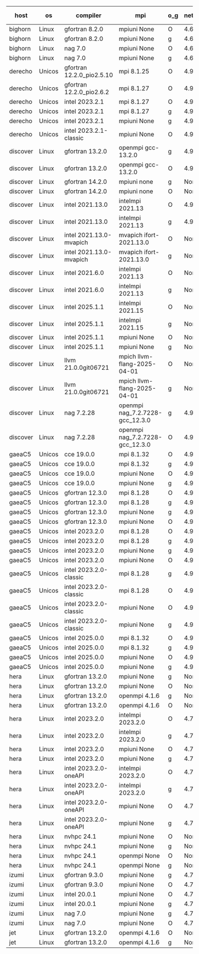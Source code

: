 

| host     | os       | compiler                              | mpi                      | o_g        | netcdf        | build       | u_pass          | u_fail          | s_pass            | s_fail            | e_pass             | e_fail             | nuopc_pass       | nuopc_fail       | artifacts link          |
|----------|----------|---------------------------------------|--------------------------|------------|---------------|-------------|-----------------|-----------------|-------------------|-------------------|--------------------|--------------------|------------------|------------------|-------------------------|
| bighorn | Linux | gfortran 8.2.0 | mpiuni None  | O | 4.6.1  | PASS | 12564 | 0 | 9 | 0 | 43 | 0 | None | None | <a href="https://github.com/esmf-org/esmf-test-artifacts/tree/d19a30a051c81fd1ff11a5a3a24b520eda85da46/release_8.9.0/gfortran/8.2.0/O/mpiuni/None" target="_blank">d19a30a</a> | 
| bighorn | Linux | gfortran 8.2.0 | mpiuni None  | g | 4.6.1  | PASS | 12564 | 0 | 9 | 0 | 43 | 0 | None | None | <a href="https://github.com/esmf-org/esmf-test-artifacts/tree/64bbd153e4ad9b238d620c39e326a247bbfa9137/release_8.9.0/gfortran/8.2.0/g/mpiuni/None" target="_blank">64bbd15</a> | 
| bighorn | Linux | nag 7.0 | mpiuni None  | O | 4.6.1  | PASS | 12564 | 0 | 9 | 0 | 43 | 0 | None | None | <a href="https://github.com/esmf-org/esmf-test-artifacts/tree/406ff5bef92ede6a9ff198b4f0098659eabd3d61/release_8.9.0/nag/7.0/O/mpiuni/None" target="_blank">406ff5b</a> | 
| bighorn | Linux | nag 7.0 | mpiuni None  | g | 4.6.1  | PASS | 12564 | 0 | 9 | 0 | 43 | 0 | None | None | <a href="https://github.com/esmf-org/esmf-test-artifacts/tree/0e4970c60bf495c493ee97166fc390c4cef8ebde/release_8.9.0/nag/7.0/g/mpiuni/None" target="_blank">0e4970c</a> | 
| derecho | Unicos | gfortran 12.2.0_pio2.5.10 | mpi 8.1.25  | O | 4.9.2  | PASS | 14235 | 0 | 51 | 0 | 81 | 0 | 57 | 0 | <a href="https://github.com/esmf-org/esmf-test-artifacts/tree/8ac2699a0ca85a29ff1b9fd747386bf5aa1dd786/release_8.9.0/gfortran/12.2.0_pio2.5.10/O/mpi/8.1.25" target="_blank">8ac2699</a> | 
| derecho | Unicos | gfortran 12.2.0_pio2.6.2 | mpi 8.1.27  | O | 4.9.2  | PASS | 14235 | 0 | 51 | 0 | 81 | 0 | 57 | 0 | <a href="https://github.com/esmf-org/esmf-test-artifacts/tree/722bdf1b66419cce1340cb289f4ca0da2e77765a/release_8.9.0/gfortran/12.2.0_pio2.6.2/O/mpi/8.1.27" target="_blank">722bdf1</a> | 
| derecho | Unicos | intel 2023.2.1 | mpi 8.1.27  | O | 4.9.2  | PASS | 14235 | 0 | 51 | 0 | 81 | 0 | 58 | 0 | <a href="https://github.com/esmf-org/esmf-test-artifacts/tree/27ccf3b2f214ea078dc0c7579b1652879f42d062/release_8.9.0/intel/2023.2.1/O/mpi/8.1.27" target="_blank">27ccf3b</a> | 
| derecho | Unicos | intel 2023.2.1 | mpi 8.1.27  | g | 4.9.2  | PASS | 14235 | 0 | 51 | 0 | 81 | 0 | 58 | 0 | <a href="https://github.com/esmf-org/esmf-test-artifacts/tree/9d5c0d161f328c874f3f3c81e1bc4d85419d1850/release_8.9.0/intel/2023.2.1/g/mpi/8.1.27" target="_blank">9d5c0d1</a> | 
| derecho | Unicos | intel 2023.2.1 | mpiuni None  | g | 4.9.2  | PASS | 12564 | 0 | 9 | 0 | 43 | 0 | None | None | <a href="https://github.com/esmf-org/esmf-test-artifacts/tree/420c9f6fa97ea8e7f981ac7d09e94f26740f8163/release_8.9.0/intel/2023.2.1/g/mpiuni/None" target="_blank">420c9f6</a> | 
| derecho | Unicos | intel 2023.2.1-classic | mpiuni None  | O | 4.9.2  | PASS | 12564 | 0 | 9 | 0 | 43 | 0 | None | None | <a href="https://github.com/esmf-org/esmf-test-artifacts/tree/9434d7c3420f1fb9905500c82833e64c810e4bbe/release_8.9.0/intel/2023.2.1-classic/O/mpiuni/None" target="_blank">9434d7c</a> | 
| discover | Linux | gfortran 13.2.0 | openmpi gcc-13.2.0  | g | 4.9.2  | PASS | 14235 | 0 | 51 | 0 | 81 | 0 | 57 | 0 | <a href="https://github.com/esmf-org/esmf-test-artifacts/tree/0f41ac3be040c2cec772acc458ef61334cfb52e0/release_8.9.0/gfortran/13.2.0/g/openmpi/gcc-13.2.0" target="_blank">0f41ac3</a> | 
| discover | Linux | gfortran 13.2.0 | openmpi gcc-13.2.0  | O | 4.9.2  | PASS | 14235 | 0 | 51 | 0 | 81 | 0 | 57 | 0 | <a href="https://github.com/esmf-org/esmf-test-artifacts/tree/b79d7f9abfec554085609a344e617d6745751ca5/release_8.9.0/gfortran/13.2.0/O/openmpi/gcc-13.2.0" target="_blank">b79d7f9</a> | 
| discover | Linux | gfortran 14.2.0 | mpiuni none  | g | None  | PASS | 12564 | 0 | 9 | 0 | 43 | 0 | None | None | <a href="https://github.com/esmf-org/esmf-test-artifacts/tree/7645d3d6ff9b095d4d1b6d0e3588719d22991871/release_8.9.0/gfortran/14.2.0/g/mpiuni/none" target="_blank">7645d3d</a> | 
| discover | Linux | gfortran 14.2.0 | mpiuni none  | O | None  | PASS | 12564 | 0 | 9 | 0 | 43 | 0 | None | None | <a href="https://github.com/esmf-org/esmf-test-artifacts/tree/91f832e6c49bacbbb251f3608b1cb6e7d6b3446f/release_8.9.0/gfortran/14.2.0/O/mpiuni/none" target="_blank">91f832e</a> | 
| discover | Linux | intel 2021.13.0 | intelmpi 2021.13  | O | 4.9.2  | PASS | 14235 | 0 | 51 | 0 | 81 | 0 | 57 | 0 | <a href="https://github.com/esmf-org/esmf-test-artifacts/tree/352777f3b5a7ca5082c3d01147ac6e19586cb471/release_8.9.0/intel/2021.13.0/O/intelmpi/2021.13" target="_blank">352777f</a> | 
| discover | Linux | intel 2021.13.0 | intelmpi 2021.13  | g | 4.9.2  | PASS | 14235 | 0 | 51 | 0 | 81 | 0 | 57 | 0 | <a href="https://github.com/esmf-org/esmf-test-artifacts/tree/c9e7c2d4568877be64439360f66059aab7c4e462/release_8.9.0/intel/2021.13.0/g/intelmpi/2021.13" target="_blank">c9e7c2d</a> | 
| discover | Linux | intel 2021.13.0-mvapich | mvapich ifort-2021.13.0  | O | None  | PASS | 14235 | 0 | 51 | 0 | 81 | 0 | 57 | 0 | <a href="https://github.com/esmf-org/esmf-test-artifacts/tree/1947273f101f0678f9bf2c17429edd69cf076c9b/release_8.9.0/intel/2021.13.0-mvapich/O/mvapich/ifort-2021.13.0" target="_blank">1947273</a> | 
| discover | Linux | intel 2021.13.0-mvapich | mvapich ifort-2021.13.0  | g | None  | PASS | 14235 | 0 | 51 | 0 | 81 | 0 | 57 | 0 | <a href="https://github.com/esmf-org/esmf-test-artifacts/tree/ab15d7cf66a3d1e0f927ef735cf8b0a22e9864bf/release_8.9.0/intel/2021.13.0-mvapich/g/mvapich/ifort-2021.13.0" target="_blank">ab15d7c</a> | 
| discover | Linux | intel 2021.6.0 | intelmpi 2021.13  | O | None  | PASS | 14235 | 0 | 51 | 0 | 81 | 0 | 57 | 0 | <a href="https://github.com/esmf-org/esmf-test-artifacts/tree/7c0b83b67bddc7963ceb5332820fc6b79454b65d/release_8.9.0/intel/2021.6.0/O/intelmpi/2021.13" target="_blank">7c0b83b</a> | 
| discover | Linux | intel 2021.6.0 | intelmpi 2021.13  | g | None  | PASS | 14235 | 0 | 51 | 0 | 81 | 0 | 57 | 0 | <a href="https://github.com/esmf-org/esmf-test-artifacts/tree/c5d7748ab713c68fa2ad08cd9200252e0841ed35/release_8.9.0/intel/2021.6.0/g/intelmpi/2021.13" target="_blank">c5d7748</a> | 
| discover | Linux | intel 2025.1.1 | intelmpi 2021.15  | O | None  | PASS | 14235 | 0 | 51 | 0 | 81 | 0 | 57 | 0 | <a href="https://github.com/esmf-org/esmf-test-artifacts/tree/4cb94090bd04f35dc59df85502a809375cafadf3/release_8.9.0/intel/2025.1.1/O/intelmpi/2021.15" target="_blank">4cb9409</a> | 
| discover | Linux | intel 2025.1.1 | intelmpi 2021.15  | g | None  | PASS | 14235 | 0 | 51 | 0 | 81 | 0 | 57 | 0 | <a href="https://github.com/esmf-org/esmf-test-artifacts/tree/19033c103d21bb0babe92b4418db2d0c6b015404/release_8.9.0/intel/2025.1.1/g/intelmpi/2021.15" target="_blank">19033c1</a> | 
| discover | Linux | intel 2025.1.1 | mpiuni None  | O | None  | PASS | 12564 | 0 | 9 | 0 | 43 | 0 | None | None | <a href="https://github.com/esmf-org/esmf-test-artifacts/tree/0cde5563a9e861ba3dbf3b77d152b7e4c1be0d6c/release_8.9.0/intel/2025.1.1/O/mpiuni/None" target="_blank">0cde556</a> | 
| discover | Linux | intel 2025.1.1 | mpiuni None  | g | None  | PASS | 12564 | 0 | 9 | 0 | 43 | 0 | None | None | <a href="https://github.com/esmf-org/esmf-test-artifacts/tree/08c10bc23a54da44688309041de26705c35fac09/release_8.9.0/intel/2025.1.1/g/mpiuni/None" target="_blank">08c10bc</a> | 
| discover | Linux | llvm 21.0.0git06721 | mpich llvm-flang-2025-04-01  | O | None  | PASS | 14217 | 18 | 18 | 33 | 76 | 5 | 0 | 57 | <a href="https://github.com/esmf-org/esmf-test-artifacts/tree/30bf996ad9cf2fcb9606b29beb70cb722ae2c3e0/release_8.9.0/llvm/21.0.0git06721/O/mpich/llvm-flang-2025-04-01" target="_blank">30bf996</a> | 
| discover | Linux | llvm 21.0.0git06721 | mpich llvm-flang-2025-04-01  | g | None  | PASS | 14217 | 18 | 18 | 33 | 76 | 5 | 0 | 57 | <a href="https://github.com/esmf-org/esmf-test-artifacts/tree/031d404ee126598e73fc71b28be8611cc5fd4c1a/release_8.9.0/llvm/21.0.0git06721/g/mpich/llvm-flang-2025-04-01" target="_blank">031d404</a> | 
| discover | Linux | nag 7.2.28 | openmpi nag_7.2.7228-gcc_12.3.0  | g | 4.9.2  | PASS | 14235 | 0 | 51 | 0 | 81 | 0 | 56 | 1 | <a href="https://github.com/esmf-org/esmf-test-artifacts/tree/177a84fa5b888d032d01dc6b3da77e00d56df249/release_8.9.0/nag/7.2.28/g/openmpi/nag_7.2.7228-gcc_12.3.0" target="_blank">177a84f</a> | 
| discover | Linux | nag 7.2.28 | openmpi nag_7.2.7228-gcc_12.3.0  | O | 4.9.2  | PASS | 14235 | 0 | 51 | 0 | 81 | 0 | 56 | 1 | <a href="https://github.com/esmf-org/esmf-test-artifacts/tree/ac774fec8fb642fd07f5dbd514edd6e0fe7b25c7/release_8.9.0/nag/7.2.28/O/openmpi/nag_7.2.7228-gcc_12.3.0" target="_blank">ac774fe</a> | 
| gaeaC5 | Unicos | cce 19.0.0 | mpi 8.1.32  | O | 4.9.0  | PASS | 14175 | 60 | None | None | None | None | 56 | 1 | <a href="https://github.com/esmf-org/esmf-test-artifacts/tree/4d2b3b6433dc65a3df52883b2ff6414e7f3a017f/release_8.9.0/cce/19.0.0/O/mpi/8.1.32" target="_blank">4d2b3b6</a> | 
| gaeaC5 | Unicos | cce 19.0.0 | mpi 8.1.32  | g | 4.9.0  | PASS | 10086 | 4149 | None | None | None | None | 56 | 1 | <a href="https://github.com/esmf-org/esmf-test-artifacts/tree/80405bb98938f2700151521d20a60ad4e935435d/release_8.9.0/cce/19.0.0/g/mpi/8.1.32" target="_blank">80405bb</a> | 
| gaeaC5 | Unicos | cce 19.0.0 | mpiuni None  | O | 4.9.0  | PASS | 12507 | 57 | None | None | None | None | None | None | <a href="https://github.com/esmf-org/esmf-test-artifacts/tree/f5107d0e88c2b6e04510ffd9c884b5da474d7bc0/release_8.9.0/cce/19.0.0/O/mpiuni/None" target="_blank">f5107d0</a> | 
| gaeaC5 | Unicos | cce 19.0.0 | mpiuni None  | g | 4.9.0  | PASS | 8921 | 3643 | None | None | None | None | None | None | <a href="https://github.com/esmf-org/esmf-test-artifacts/tree/faff6e5858eff458b1e8579cbc003317f757dcb6/release_8.9.0/cce/19.0.0/g/mpiuni/None" target="_blank">faff6e5</a> | 
| gaeaC5 | Unicos | gfortran 12.3.0 | mpi 8.1.28  | O | 4.9.0  | PASS | 14235 | 0 | 51 | 0 | 81 | 0 | 57 | 0 | <a href="https://github.com/esmf-org/esmf-test-artifacts/tree/17cdd2cf31a6492a36bd0ea34835bb92a9e7bcda/release_8.9.0/gfortran/12.3.0/O/mpi/8.1.28" target="_blank">17cdd2c</a> | 
| gaeaC5 | Unicos | gfortran 12.3.0 | mpi 8.1.28  | g | 4.9.0  | PASS | 14235 | 0 | 51 | 0 | 81 | 0 | 57 | 0 | <a href="https://github.com/esmf-org/esmf-test-artifacts/tree/18b7323c85636f4776bfed3df2d200a5be099001/release_8.9.0/gfortran/12.3.0/g/mpi/8.1.28" target="_blank">18b7323</a> | 
| gaeaC5 | Unicos | gfortran 12.3.0 | mpiuni None  | g | 4.9.0  | PASS | 12564 | 0 | 9 | 0 | 43 | 0 | None | None | <a href="https://github.com/esmf-org/esmf-test-artifacts/tree/a4d32d224a5b13722f9edca2e85127599281334c/release_8.9.0/gfortran/12.3.0/g/mpiuni/None" target="_blank">a4d32d2</a> | 
| gaeaC5 | Unicos | gfortran 12.3.0 | mpiuni None  | O | 4.9.0  | PASS | 12564 | 0 | 9 | 0 | 43 | 0 | None | None | <a href="https://github.com/esmf-org/esmf-test-artifacts/tree/f53009560788413140576b381ace798f1cab5521/release_8.9.0/gfortran/12.3.0/O/mpiuni/None" target="_blank">f530095</a> | 
| gaeaC5 | Unicos | intel 2023.2.0 | mpi 8.1.28  | O | 4.9.0  | PASS | 14235 | 0 | 51 | 0 | 81 | 0 | 57 | 0 | <a href="https://github.com/esmf-org/esmf-test-artifacts/tree/0258d6e5f718cf0a32cda99bb560dbaae0055fd8/release_8.9.0/intel/2023.2.0/O/mpi/8.1.28" target="_blank">0258d6e</a> | 
| gaeaC5 | Unicos | intel 2023.2.0 | mpi 8.1.28  | g | 4.9.0  | PASS | 14235 | 0 | 51 | 0 | 81 | 0 | 57 | 0 | <a href="https://github.com/esmf-org/esmf-test-artifacts/tree/eb0a62b8652c13ce7581c6271bb85b9d2cefe3d7/release_8.9.0/intel/2023.2.0/g/mpi/8.1.28" target="_blank">eb0a62b</a> | 
| gaeaC5 | Unicos | intel 2023.2.0 | mpiuni None  | g | 4.9.0  | PASS | 12564 | 0 | 9 | 0 | 43 | 0 | None | None | <a href="https://github.com/esmf-org/esmf-test-artifacts/tree/76b4432f5fb8d7983c4b371c17bf658c8a7cb815/release_8.9.0/intel/2023.2.0/g/mpiuni/None" target="_blank">76b4432</a> | 
| gaeaC5 | Unicos | intel 2023.2.0 | mpiuni None  | O | 4.9.0  | PASS | 12564 | 0 | 9 | 0 | 43 | 0 | None | None | <a href="https://github.com/esmf-org/esmf-test-artifacts/tree/77b8b6979565a84ab4f4bd7e07ead830d7fa28f0/release_8.9.0/intel/2023.2.0/O/mpiuni/None" target="_blank">77b8b69</a> | 
| gaeaC5 | Unicos | intel 2023.2.0-classic | mpi 8.1.28  | g | 4.9.0  | PASS | 14235 | 0 | 51 | 0 | 81 | 0 | 57 | 0 | <a href="https://github.com/esmf-org/esmf-test-artifacts/tree/daad21c1440031e604ebd1138489390aff3e4a5e/release_8.9.0/intel/2023.2.0-classic/g/mpi/8.1.28" target="_blank">daad21c</a> | 
| gaeaC5 | Unicos | intel 2023.2.0-classic | mpi 8.1.28  | O | 4.9.0  | PASS | 14235 | 0 | 51 | 0 | 81 | 0 | 57 | 0 | <a href="https://github.com/esmf-org/esmf-test-artifacts/tree/87ac8ef6d3298ebad4d614452b6ef67c7b3fae55/release_8.9.0/intel/2023.2.0-classic/O/mpi/8.1.28" target="_blank">87ac8ef</a> | 
| gaeaC5 | Unicos | intel 2023.2.0-classic | mpiuni None  | O | 4.9.0  | PASS | 12564 | 0 | 9 | 0 | 43 | 0 | None | None | <a href="https://github.com/esmf-org/esmf-test-artifacts/tree/397860e3916918bdac1bd6be8e5505db4c2ca6d7/release_8.9.0/intel/2023.2.0-classic/O/mpiuni/None" target="_blank">397860e</a> | 
| gaeaC5 | Unicos | intel 2023.2.0-classic | mpiuni None  | g | 4.9.0  | PASS | 12564 | 0 | 9 | 0 | 43 | 0 | None | None | <a href="https://github.com/esmf-org/esmf-test-artifacts/tree/78a521f4fcac2a6785ba26b272f11bedca7baf0c/release_8.9.0/intel/2023.2.0-classic/g/mpiuni/None" target="_blank">78a521f</a> | 
| gaeaC5 | Unicos | intel 2025.0.0 | mpi 8.1.32  | O | 4.9.0  | PASS | 14235 | 0 | 51 | 0 | 81 | 0 | 57 | 0 | <a href="https://github.com/esmf-org/esmf-test-artifacts/tree/8056a3870079aea213ec09f68827113d2fe39660/release_8.9.0/intel/2025.0.0/O/mpi/8.1.32" target="_blank">8056a38</a> | 
| gaeaC5 | Unicos | intel 2025.0.0 | mpi 8.1.32  | g | 4.9.0  | PASS | 14235 | 0 | 51 | 0 | 81 | 0 | 57 | 0 | <a href="https://github.com/esmf-org/esmf-test-artifacts/tree/25a621f8f8d1a1c9d616e1301623f90f80971a98/release_8.9.0/intel/2025.0.0/g/mpi/8.1.32" target="_blank">25a621f</a> | 
| gaeaC5 | Unicos | intel 2025.0.0 | mpiuni None  | O | 4.9.0  | PASS | 12564 | 0 | 9 | 0 | 43 | 0 | None | None | <a href="https://github.com/esmf-org/esmf-test-artifacts/tree/ae5b650a707d23911e4b6190ce0e3d6abf4c988f/release_8.9.0/intel/2025.0.0/O/mpiuni/None" target="_blank">ae5b650</a> | 
| gaeaC5 | Unicos | intel 2025.0.0 | mpiuni None  | g | 4.9.0  | PASS | 12564 | 0 | 9 | 0 | 43 | 0 | None | None | <a href="https://github.com/esmf-org/esmf-test-artifacts/tree/a686b7c40c7cf26249a6b4c1db950e01bd0d4538/release_8.9.0/intel/2025.0.0/g/mpiuni/None" target="_blank">a686b7c</a> | 
| hera | Linux | gfortran 13.2.0 | mpiuni None  | g | None  | PASS | 12564 | 0 | 9 | 0 | 43 | 0 | None | None | <a href="https://github.com/esmf-org/esmf-test-artifacts/tree/d4a3d84f9c10286af6f627c6b71211b75d6900b0/release_8.9.0/gfortran/13.2.0/g/mpiuni/None" target="_blank">d4a3d84</a> | 
| hera | Linux | gfortran 13.2.0 | mpiuni None  | O | None  | PASS | 12564 | 0 | 9 | 0 | 43 | 0 | None | None | <a href="https://github.com/esmf-org/esmf-test-artifacts/tree/3bce828ff38e02528b019abe65f83eaed286cfc1/release_8.9.0/gfortran/13.2.0/O/mpiuni/None" target="_blank">3bce828</a> | 
| hera | Linux | gfortran 13.2.0 | openmpi 4.1.6  | g | None  | PASS | 14235 | 0 | 51 | 0 | 81 | 0 | 57 | 0 | <a href="https://github.com/esmf-org/esmf-test-artifacts/tree/978babe3d57e316f602a52837f67e5b21093942a/release_8.9.0/gfortran/13.2.0/g/openmpi/4.1.6" target="_blank">978babe</a> | 
| hera | Linux | gfortran 13.2.0 | openmpi 4.1.6  | O | None  | PASS | 14235 | 0 | 51 | 0 | 81 | 0 | 57 | 0 | <a href="https://github.com/esmf-org/esmf-test-artifacts/tree/1df7dbc409d76395861e394c2f2cee5d6f70ffb6/release_8.9.0/gfortran/13.2.0/O/openmpi/4.1.6" target="_blank">1df7dbc</a> | 
| hera | Linux | intel 2023.2.0 | intelmpi 2023.2.0  | O | 4.7.0  | PASS | 14235 | 0 | 51 | 0 | 81 | 0 | 57 | 0 | <a href="https://github.com/esmf-org/esmf-test-artifacts/tree/241e768f7bcb4484948ec4c799c6f3763f7e1bab/release_8.9.0/intel/2023.2.0/O/intelmpi/2023.2.0" target="_blank">241e768</a> | 
| hera | Linux | intel 2023.2.0 | intelmpi 2023.2.0  | g | 4.7.0  | PASS | None | None | None | None | None | None | None | None | <a href="https://github.com/esmf-org/esmf-test-artifacts/tree/be5b5d2c483ac8646e74a907f9340bb1f9ce71d1/release_8.9.0/intel/2023.2.0/g/intelmpi/2023.2.0" target="_blank">be5b5d2</a> | 
| hera | Linux | intel 2023.2.0 | mpiuni None  | O | 4.7.0  | PASS | None | None | None | None | None | None | None | None | <a href="https://github.com/esmf-org/esmf-test-artifacts/tree/743775e3cad346c41748996f9e0a8118e6f2ab29/release_8.9.0/intel/2023.2.0/O/mpiuni/None" target="_blank">743775e</a> | 
| hera | Linux | intel 2023.2.0 | mpiuni None  | g | 4.7.0  | PASS | None | None | None | None | None | None | None | None | <a href="https://github.com/esmf-org/esmf-test-artifacts/tree/3050dec1cf182ec78f24acb6e5fcb2f735c0f656/release_8.9.0/intel/2023.2.0/g/mpiuni/None" target="_blank">3050dec</a> | 
| hera | Linux | intel 2023.2.0-oneAPI | intelmpi 2023.2.0  | O | 4.7.0  | PASS | 14235 | 0 | 50 | 1 | 81 | 0 | 57 | 0 | <a href="https://github.com/esmf-org/esmf-test-artifacts/tree/60a80bc361152582585befe2d8d49f53187fbc00/release_8.9.0/intel/2023.2.0-oneAPI/O/intelmpi/2023.2.0" target="_blank">60a80bc</a> | 
| hera | Linux | intel 2023.2.0-oneAPI | intelmpi 2023.2.0  | g | 4.7.0  | PASS | 14235 | 0 | 51 | 0 | 81 | 0 | 57 | 0 | <a href="https://github.com/esmf-org/esmf-test-artifacts/tree/ad6164e1c336382d298e77975d29f25e2fdf9482/release_8.9.0/intel/2023.2.0-oneAPI/g/intelmpi/2023.2.0" target="_blank">ad6164e</a> | 
| hera | Linux | intel 2023.2.0-oneAPI | mpiuni None  | O | 4.7.0  | PASS | 12564 | 0 | 9 | 0 | 43 | 0 | None | None | <a href="https://github.com/esmf-org/esmf-test-artifacts/tree/bf01f851c7f7a6f34e9dba759b06e776a699d442/release_8.9.0/intel/2023.2.0-oneAPI/O/mpiuni/None" target="_blank">bf01f85</a> | 
| hera | Linux | intel 2023.2.0-oneAPI | mpiuni None  | g | 4.7.0  | PASS | 12564 | 0 | 9 | 0 | 43 | 0 | None | None | <a href="https://github.com/esmf-org/esmf-test-artifacts/tree/62d63f611bd241e3402fcb79a7bcdf789c2865be/release_8.9.0/intel/2023.2.0-oneAPI/g/mpiuni/None" target="_blank">62d63f6</a> | 
| hera | Linux | nvhpc 24.1 | mpiuni None  | O | None  | PASS | 12564 | 0 | 9 | 0 | 43 | 0 | None | None | <a href="https://github.com/esmf-org/esmf-test-artifacts/tree/d08535b8876217db413d8417b3d432263d186f84/release_8.9.0/nvhpc/24.1/O/mpiuni/None" target="_blank">d08535b</a> | 
| hera | Linux | nvhpc 24.1 | mpiuni None  | g | None  | PASS | 12564 | 0 | 9 | 0 | 43 | 0 | None | None | <a href="https://github.com/esmf-org/esmf-test-artifacts/tree/7e7151dc6eb192b8ee4110c5c98ccc9c280af1cf/release_8.9.0/nvhpc/24.1/g/mpiuni/None" target="_blank">7e7151d</a> | 
| hera | Linux | nvhpc 24.1 | openmpi None  | O | None  | PASS | 14235 | 0 | 51 | 0 | 81 | 0 | 57 | 0 | <a href="https://github.com/esmf-org/esmf-test-artifacts/tree/cfe995742ca007482879a82b0bee6214645a9226/release_8.9.0/nvhpc/24.1/O/openmpi/None" target="_blank">cfe9957</a> | 
| hera | Linux | nvhpc 24.1 | openmpi None  | g | None  | PASS | 14235 | 0 | 51 | 0 | 81 | 0 | 57 | 0 | <a href="https://github.com/esmf-org/esmf-test-artifacts/tree/07a82c70bad6207446ac8f7784f9af2c4cfd3d6b/release_8.9.0/nvhpc/24.1/g/openmpi/None" target="_blank">07a82c7</a> | 
| izumi | Linux | gfortran 9.3.0 | mpiuni None  | g | 4.7.4  | PASS | 12564 | 0 | 9 | 0 | 43 | 0 | None | None | <a href="https://github.com/esmf-org/esmf-test-artifacts/tree/6361f79086b611206305f14d062917e4d5f08813/release_8.9.0/gfortran/9.3.0/g/mpiuni/None" target="_blank">6361f79</a> | 
| izumi | Linux | gfortran 9.3.0 | mpiuni None  | O | 4.7.4  | PASS | 12564 | 0 | 9 | 0 | 43 | 0 | None | None | <a href="https://github.com/esmf-org/esmf-test-artifacts/tree/227ee2ea5844faba9749428034e534b7098b58de/release_8.9.0/gfortran/9.3.0/O/mpiuni/None" target="_blank">227ee2e</a> | 
| izumi | Linux | intel 20.0.1 | mpiuni None  | O | 4.7.4  | PASS | 12564 | 0 | 9 | 0 | 43 | 0 | None | None | <a href="https://github.com/esmf-org/esmf-test-artifacts/tree/bb2f878e0dcdc7278828e39bb7f8f3e93f09cbae/release_8.9.0/intel/20.0.1/O/mpiuni/None" target="_blank">bb2f878</a> | 
| izumi | Linux | intel 20.0.1 | mpiuni None  | g | 4.7.4  | PASS | 12564 | 0 | 9 | 0 | 43 | 0 | None | None | <a href="https://github.com/esmf-org/esmf-test-artifacts/tree/f1eaef3aca5232de16b74a5d00d74bda9fbbecf7/release_8.9.0/intel/20.0.1/g/mpiuni/None" target="_blank">f1eaef3</a> | 
| izumi | Linux | nag 7.0 | mpiuni None  | g | 4.7.4  | PASS | 12564 | 0 | 9 | 0 | 43 | 0 | None | None | <a href="https://github.com/esmf-org/esmf-test-artifacts/tree/ab684f513e8ccc05eb0c75acb2d3d31726653918/release_8.9.0/nag/7.0/g/mpiuni/None" target="_blank">ab684f5</a> | 
| izumi | Linux | nag 7.0 | mpiuni None  | O | 4.7.4  | PASS | 12564 | 0 | 9 | 0 | 43 | 0 | None | None | <a href="https://github.com/esmf-org/esmf-test-artifacts/tree/f4653e6b5a6f87359f0f8702d088c8f4b7f3c1cd/release_8.9.0/nag/7.0/O/mpiuni/None" target="_blank">f4653e6</a> | 
| jet | Linux | gfortran 13.2.0 | openmpi 4.1.6  | O | None  | PASS | 14235 | 0 | 51 | 0 | 81 | 0 | 57 | 0 | <a href="https://github.com/esmf-org/esmf-test-artifacts/tree/438b80b9895af0833a7b0157bca8fba5005187de/release_8.9.0/gfortran/13.2.0/O/openmpi/4.1.6" target="_blank">438b80b</a> | 
| jet | Linux | gfortran 13.2.0 | openmpi 4.1.6  | g | None  | PASS | 14235 | 0 | 51 | 0 | 81 | 0 | 57 | 0 | <a href="https://github.com/esmf-org/esmf-test-artifacts/tree/832a67570cf316060d75ddbb1aabbcf3705f8a63/release_8.9.0/gfortran/13.2.0/g/openmpi/4.1.6" target="_blank">832a675</a> | 
